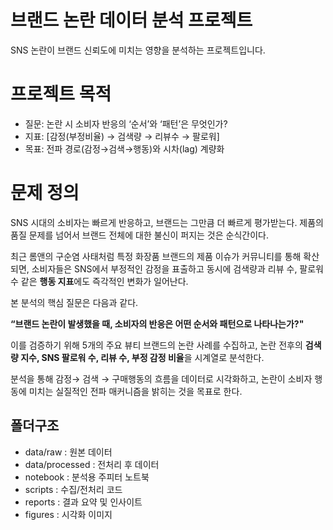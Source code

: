 # 브랜드 논란 데이터 분석 프로젝트
SNS 논란이 브랜드 신뢰도에 미치는 영향을 분석하는 프로젝트입니다.

# 프로젝트 목적
- 질문: 논란 시 소비자 반응의 ‘순서’와 ‘패턴’은 무엇인가?
- 지표: [감정(부정비율) → 검색량 → 리뷰수 → 팔로워]
- 목표: 전파 경로(감정→검색→행동)와 시차(lag) 계량화

# 문제 정의
SNS 시대의 소비자는 빠르게 반응하고, 브랜드는 그만큼 더 빠르게 평가받는다. 제품의 품질 문제를 넘어서 브랜드 전체에 대한 불신이 퍼지는 것은 순식간이다.   

최근 롬앤의 구순염 사태처럼 특정 화장품 브랜드의 제품 이슈가 커뮤니티를 통해 확산되면, 소비자들은 SNS에서 부정적인 감정을 표출하고 동시에 검색량과 리뷰 수, 팔로워 수 같은 **행동 지표**에도 즉각적인 변화가 일어난다.

본 분석의 핵심 질문은 다음과 같다.

**“브랜드 논란이 발생했을 때, 소비자의 반응은 어떤 순서와 패턴으로 나타나는가?"**

이를 검증하기 위해 5개의 주요 뷰티 브랜드의 논란 사례를 수집하고, 논란 전후의 **검색량 지수, SNS 팔로워 수, 리뷰 수, 부정 감정 비율**을 시계열로 분석한다.

분석을 통해 감정→ 검색 → 구매행동의 흐름을 데이터로 시각화하고, 논란이 소비자 행동에 미치는 실질적인 전파 매커니즘을 밝히는 것을 목표로 한다.

## 폴더구조
- data/raw : 원본 데이터
- data/processed : 전처리 후 데이터
- notebook : 분석용 주피터 노트북
- scripts : 수집/전처리 코드
- reports : 결과 요약 및 인사이트
- figures : 시각화 이미지
